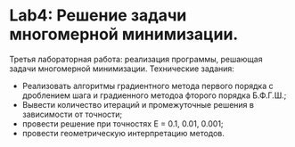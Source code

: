 # Lab4: Решение задачи многомерной минимизации.
Третья лабораторная работа: реализация программы, решающая задачи многомерной минимизации.
Технические задания:
- Реализовать алгоритмы градиентного метода первого порядка с дроблением шага и градиенного методоа фторого порядка Б.Ф.Г.Ш.;
- Вывести количество итераций и промежуточные решения в зависимости от точности;
- провести решение при точностях Е = 0.1, 0.01, 0.001;
- провести геометрическую интерпретацию методов.
